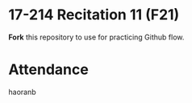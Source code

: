 # 17-214 Recitation 11 (F21)
**Fork** this repository to use for practicing Github flow.

# Attendance
haoranb
